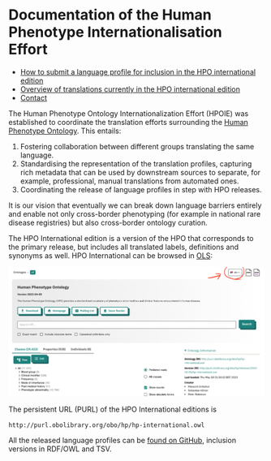 # Documentation of the Human Phenotype Internationalisation Effort

- [How to submit a language profile for inclusion in the HPO international edition](submit.md)
- [Overview of translations currently in the HPO international edition](translations.md)
- [Contact](contact.md)

The Human Phenotype Ontology Internationalization Effort (HPOIE) was established to coordinate the 
translation efforts surrounding the [Human Phenotype Ontology](https://github.com/obophenotype/human-phenotype-ontology). 
This entails:

1. Fostering collaboration between different groups translating the same language.
2. Standardising the representation of the translation profiles, capturing rich metadata that can be used by downstream sources to separate, for example, professional, manual translations from automated ones.
3. Coordinating the release of language profiles in step with HPO releases.

It is our vision that eventually we can break down language barriers entirely and enable not only cross-border phenotyping (for example in national rare disease registries) but also cross-border ontology curation.

The HPO International edition is a version of the HPO that corresponds to the primary release, but includes all translated
labels, definitions and synonyms as well. HPO International can be browsed in [OLS](https://www.ebi.ac.uk/ols4/ontologies/hp):

![OLS 4 Screenshot HPO Interational](images/ols.png)

The persistent URL (PURL) of the HPO International editions is

```
http://purl.obolibrary.org/obo/hp/hp-international.owl
```

All the released language profiles can be [found on GitHub](https://github.com/obophenotype/human-phenotype-ontology/tree/master/src/ontology/translations), inclusion versions in RDF/OWL and TSV.
